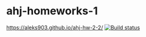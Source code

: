 # ahj-homeworks-1
https://aleks903.github.io/ahj-hw-2-2/
[![Build status](https://ci.appveyor.com/api/projects/status/6gpkch2vhu6khxpl?svg=true)](https://ci.appveyor.com/project/aleks903/ahj-hw-2-2)